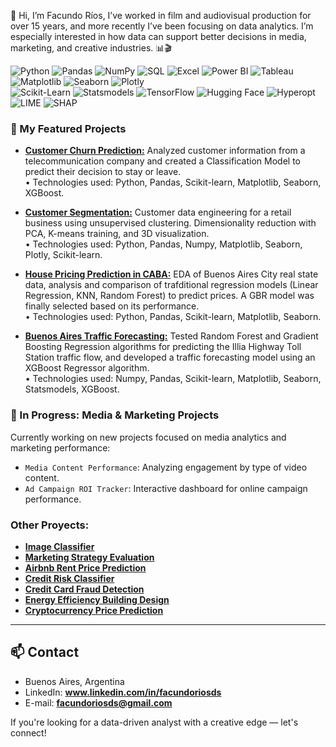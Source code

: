 👋 Hi, I’m Facundo Ríos, I’ve worked in film and audiovisual production for over 15 years, and more recently I’ve been focusing on data analytics.
I’m especially interested in how data can support better decisions in media, marketing, and creative industries. 📊🎬

![Python](https://img.shields.io/badge/Python-3776AB?style=flat&logo=python&logoColor=white)
![Pandas](https://img.shields.io/badge/Pandas-150458?style=flat&logo=pandas&logoColor=white)
![NumPy](https://img.shields.io/badge/NumPy-013243?style=flat&logo=numpy&logoColor=white)
![SQL](https://img.shields.io/badge/SQL-4479A1?style=flat&logo=postgresql&logoColor=white)
![Excel](https://img.shields.io/badge/Excel-217346?style=flat&logo=microsoft-excel&logoColor=white)
![Power BI](https://img.shields.io/badge/Power%20BI-F2C811?style=flat&logo=powerbi&logoColor=black)
![Tableau](https://img.shields.io/badge/Tableau-E97627?style=flat&logo=tableau&logoColor=white)
![Matplotlib](https://img.shields.io/badge/Matplotlib-11557C?style=flat)
![Seaborn](https://img.shields.io/badge/Seaborn-0C2233?style=flat)
![Plotly](https://img.shields.io/badge/Plotly-3F4F75?style=flat)  
![Scikit-Learn](https://img.shields.io/badge/Scikit--Learn-F7931E?style=flat&logo=scikit-learn&logoColor=white)
![Statsmodels](https://img.shields.io/badge/Statsmodels-336699?style=flat)
![TensorFlow](https://img.shields.io/badge/TensorFlow-FF6F00?style=flat&logo=tensorflow&logoColor=white)
![Hugging Face](https://img.shields.io/badge/HuggingFace-FCC72C?style=flat&logo=huggingface&logoColor=black)
![Hyperopt](https://img.shields.io/badge/Hyperopt-303030?style=flat)
![LIME](https://img.shields.io/badge/LIME-0ABF53?style=flat)
![SHAP](https://img.shields.io/badge/SHAP-FF7043?style=flat)



### 🚀 My Featured Projects
* **[Customer Churn Prediction:](github.com/facundoriosds/Project-6-Customer-Churn-Prediction)**
Analyzed customer information from a telecommunication company and created a Classification Model to predict their decision to stay or leave.  
   • Technologies used: Python, Pandas, Scikit-learn, Matplotlib, Seaborn, XGBoost.      
       
* **[Customer Segmentation:](github.com/facundoriosds/Project-12-Store-Customer-Segmentation)**
Customer data engineering for a retail business using unsupervised clustering. Dimensionality reduction with PCA, K-means training, and 3D visualization.  
   • Technologies used: Python, Pandas, Numpy, Matplotlib, Seaborn, Plotly, Scikit-learn. 

* **[House Pricing Prediction in CABA:](github.com/facundoriosds/Project-1-Buenos-Aires-House-Pricing-Prediction)**
EDA of Buenos Aires City real state data, analysis and comparison of trafditional regression models (Linear Regression, KNN, Random Forest) to predict prices. A GBR model was finally selected based on its performance.  
   • Technologies used: Python, Pandas, Scikit-learn, Matplotlib, Seaborn. 

* **[Buenos Aires Traffic Forecasting:](github.com/facundoriosds/Project-2-Buenos-Aires-Traffic-Forecasting)**
Tested Random Forest and Gradient Boosting Regression algorithms for predicting the Illia Highway Toll Station traffic flow, and developed a traffic forecasting model using an XGBoost Regressor algorithm.  
   • Technologies used: Numpy, Pandas, Scikit-learn, Matplotlib, Seaborn, Statsmodels, XGBoost.


### 🔧 In Progress: Media & Marketing Projects

Currently working on new projects focused on media analytics and marketing performance:
- `Media Content Performance`: Analyzing engagement by type of video content.
- `Ad Campaign ROI Tracker`: Interactive dashboard for online campaign performance.

### Other Proyects: 
* **[Image Classifier](github.com/facundoriosds/Project-7-Image-Classifier)**
* **[Marketing Strategy Evaluation]()**
* **[Airbnb Rent Price Prediction](github.com/facundoriosds/Project-9-Airbnb-Rent-Price-Prediction)**
* **[Credit Risk Classifier](github.com/facundoriosds/Project-8-Credit-Risk-Classifier)**
* **[Credit Card Fraud Detection](github.com/facundoriosds/Project-3-Credit-Card-Fraud-Detection)**
* **[Energy Efficiency Building Design](https://github.com/facundoriosds/Project-5-Energy-Efficiency-Building-Design)**
* **[Cryptocurrency Price Prediction](https://github.com/facundoriosds/Project-4-Cryptocurrency-Price-Prediction)**

---

## 📫 Contact

* Buenos Aires, Argentina  
* LinkedIn: **www.linkedin.com/in/facundoriosds**  
* E-mail: **facundoriosds@gmail.com**

If you're looking for a data-driven analyst with a creative edge — let's connect!
